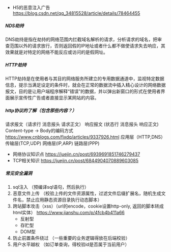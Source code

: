 -  H5的恶意注入广告
     https://blog.csdn.net/qq_34815528/article/details/78464455

##### NDS劫持
DNS劫持是指在劫持的网络范围内拦截域名解析的请求，分析请求的域名，把审查范围以外的请求放行，否则返回假的IP地址或者什么都不做使请求失去响应，其效果就是对特定的网络不能反应或访问的是假网址。
##### HTTP劫持
HTTP劫持是在使用者与其目的网络服务所建立的专用数据通道中，监视特定数据信息，提示当满足设定的条件时，就会在正常的数据流中插入精心设计的网络数据报文，目的是让用户端程序解释“错误”的数据，并以弹出新窗口的形式在使用者界面展示宣传性广告或者直接显示某网站的内容。

##### http协议的了解（包含那些内容？）
   请求报文（请求行 消息报头 请求正文）
   响应报文 (状态行 消息报头 响应正文)
   Content-type -> Body的编码方式 https://www.cnblogs.com/fixdq/articles/9337926.html
   应用层（HTTP,DNS） 传输层(TCP,UDP) 网络层(IP,ARP) 链路层(PPP)
-  网络协议知识点 https://juejin.cn/post/6939691851746279437
-  TCP相关知识 https://juejin.cn/post/6844904070889603085

##### 常见安全漏洞
1. sql注入 （预编译sql语句，然后执行）
2. 恶意文件上传 （校验上传的文件资源属性，过滤文件后缀扩展名，随机生成文件名，禁止应用静态资源目录执行动态脚本）
3. 跨站脚本攻击（xss）（url的encode，cookie设置http-only, 返回的脚本转成html实体） https://www.jianshu.com/p/4fcb4b411a66
   - 反射型
   - 存贮型
   - DOM型
4. 防止前置条件绕过 （一些重要的业务逻辑得放在后端校验）
5. 用户水平越权 （如订单查询，得校验id是否属于当前用户）